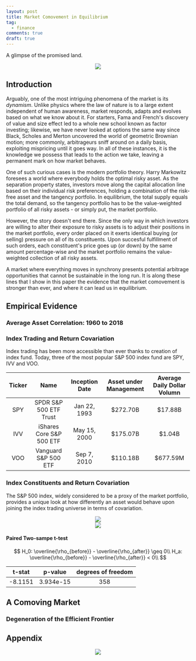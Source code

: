 ```yaml
---
layout: post
title: Market Comovement in Equilibrium 
tag:
  - finance
comments: true
draft: true
---
```


A glimpse of the promised land.

<div align="center">
  <img src="https://shawenyao.github.io/ETF-vs-rho/output/efficient_frontier1.svg" />
</div>

## Introduction

Arguably, one of the most intriguing phenomena of the market is its _dynamism_. Unlike physics where the law of nature is to a large extent independent of human awareness, market responds, adapts and evolves based on what we know about it. For starters, Fama and French's discovery of value and size effect led to a whole new school known as factor investing; likewise, we have never looked at options the same way since Black, Scholes and Merton uncovered the world of geometric Brownian motion; more commonly, arbitrageurs sniff around on a daily basis, exploiting mispricing until it goes way. In all of these instances, it is the knowledge we possess that leads to the action we take, leaving a permanent mark on how market behaves.

One of such curious cases is the modern portfolio theory. Harry Markowitz foresees a world where everybody holds the optimal risky asset. As the separation property states, investors move along the capital allocation line based on their individual risk preferences, holding a combination of the risk-free asset and the tangency portfolio. In equilibrium, the total supply equals the total demand, so the tangency portfolio has to be the value-weighted portfolio of all risky assets - or simply put, the market portfolio.

However, the story doesn't end there. Since the only way in which investors are willing to alter their exposure to risky assets is to adjust their positions in the market portfolio, every order placed on it exerts identical buying (or selling) pressure on all of its constituents. Upon succesful fulfillment of such orders, each constituent's price goes up (or down) by the same amount percentage-wise and the market portfolio remains the value-weighted collection of all risky assets.

A market where everything moves in synchrony presents potential arbitrage opportunities that cannot be sustainable in the long run. It is along these lines that I show in this paper the evidence that the market comovement is stronger than ever, and where it can lead us in equilibrium.

## Empirical Evidence

### Average Asset Correlation: 1960 to 2018

### Index Trading and Return Covariation

Index trading has been more accessible than ever thanks to creation of index fund. Today, three of the most popular S&P 500 index fund are SPY, IVV and VOO.

| Ticker | Name | Inception Date | Asset under Management | Average Daily Dollar Volumn |
| :---: |:---: |:---: | :---: | :---: |
| SPY | SPDR S&P 500 ETF Trust | Jan 22, 1993 | $272.70B | $17.88B |
| IVV | iShares Core S&P 500 ETF | May 15, 2000 | $175.07B | $1.04B |
| VOO | Vanguard S&P 500 ETF | Sep 7, 2010 | $110.18B | $677.59M |

### Index Constituents and Return Covariation

The S&P 500 index, widely considered to be a proxy of the market portfolio, provides a unique look at how differently an asset would behave upon joining the index trading universe in terms of covariation.

<div align="center">
  <img src="https://shawenyao.github.io/ETF-vs-rho/output/event_study1_monthly_rho.svg" />
</div>

<div align="center">
  <img src="https://shawenyao.github.io/ETF-vs-rho/output/event_study3_plot3_pre_post_distribution.svg" />
</div>

#### Paired Two-sampe t-test

$$
H_0: \overline{\rho_{before}} - \overline{\rho_{after}} \geq 0\\
H_a: \overline{\rho_{before}} - \overline{\rho_{after}} < 0\\
$$

| t-stat | p-value | degrees of freedom |
| :---: |:---: |:---: |
| -8.1151 | 3.934e-15 | 358 |

## A Comoving Market

### Degeneration of the Efficient Frontier


## Appendix

<div align="center">
  <img src="https://shawenyao.github.io/ETF-vs-rho/output/event_study2_monthly_rho_distribution.svg" />
</div>
